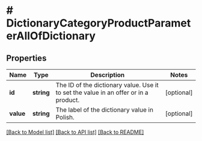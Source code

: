 # # DictionaryCategoryProductParameterAllOfDictionary

## Properties

Name | Type | Description | Notes
------------ | ------------- | ------------- | -------------
**id** | **string** | The ID of the dictionary value. Use it to set the value in an offer or in a product. | [optional]
**value** | **string** | The label of the dictionary value in Polish. | [optional]

[[Back to Model list]](../../README.md#models) [[Back to API list]](../../README.md#endpoints) [[Back to README]](../../README.md)

